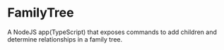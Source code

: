 # FamilyTree
A NodeJS app(TypeScript) that exposes commands to add children and determine relationships in a family tree.
